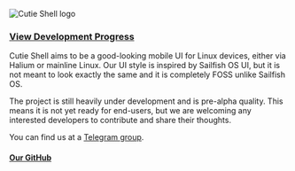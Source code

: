 
![Cutie Shell logo](https://avatars.githubusercontent.com/u/88682014?s=200&v=4)

### [View Development Progress](/progress.md)

Cutie Shell aims to be a good-looking mobile UI for Linux devices, either via Halium or mainline Linux. Our UI style is inspired by Sailfish OS UI, but it is  not meant to look exactly the same and it is completely FOSS unlike Sailfish OS.

The project is still heavily under development and is pre-alpha quality. This means it is not yet ready for end-users, but we are welcoming any interested developers to contribute and share their thoughts.

You can find us at a [Telegram group](https://t.me/CutieShellProject).

#### [Our GitHub](https://github.com/cutie-shell)